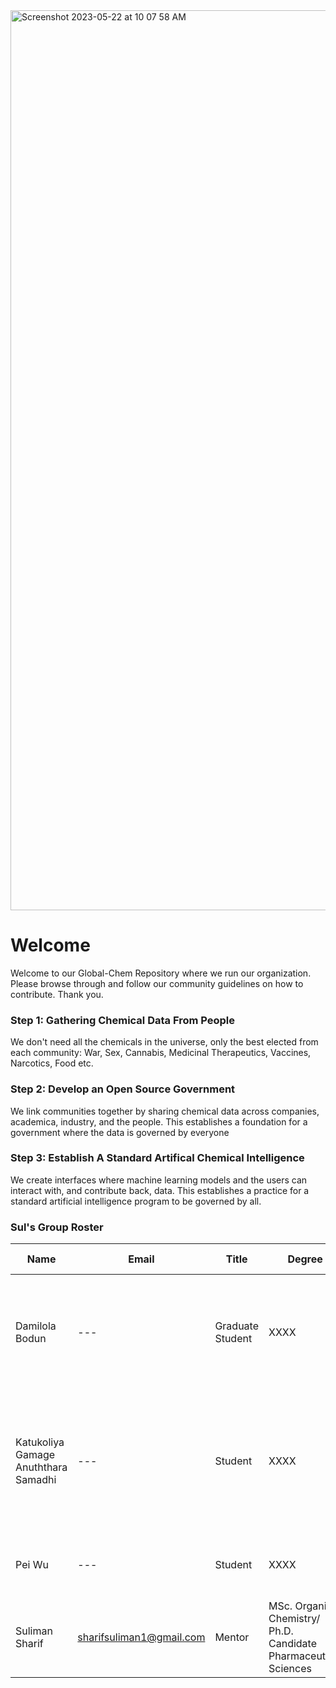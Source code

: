 <img width="1440" alt="Screenshot 2023-05-22 at 10 07 58 AM" src="https://github.com/Global-Chem/.github/assets/11812946/a7f85ed0-408c-42c3-95ff-86d3dc8e3d7f">

# Welcome

Welcome to our Global-Chem Repository where we run our organization. Please browse through and follow our community guidelines on how to contribute. Thank you.

### Step 1: Gathering Chemical Data From People

We don't need all the chemicals in the universe, only the best elected from each community: War, Sex, Cannabis, Medicinal Therapeutics, Vaccines, Narcotics, Food etc.

### Step 2: Develop an Open Source Government

We link communities together by sharing chemical data across companies, academica, industry, and the people. This establishes a foundation for a government where the data is governed by everyone

### Step 3: Establish A Standard Artifical Chemical Intelligence

We create interfaces where machine learning models and the users can interact with, and contribute back, data. This establishes a practice for a standard artificial intelligence program to be governed by all.

### Sul's Group Roster

| Name | Email | Title | Degree | Project Topics |
|-|-|-|-|-|
| Damilola Bodun | --- | Graduate Student | XXXX  | Chemical Composition of Foods / Artificial Intelligence for Gin Production / Global Chem Taxanomy | 
| Katukoliya Gamage Anuththara Samadhi |  --- |  Student | XXXX  |  Designing Anti-Venom Snake with Molecular Dynamics / Development Operations for Academic Research Scale | 
| Pei Wu  |  --- | Student | XXXX  | Large Language Models for Psychedellic Chemistry  | 
| Suliman Sharif | sharifsuliman1@gmail.com | Mentor | MSc. Organic Chemistry/ Ph.D. Candidate Pharmaceutical Sciences | |
